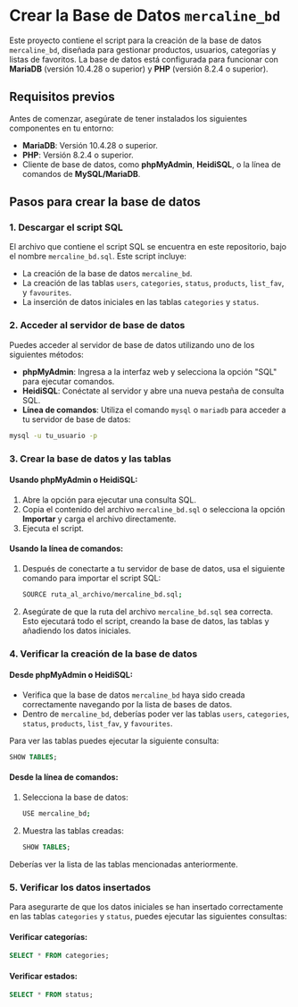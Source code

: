 # Crear la Base de Datos `mercaline_bd`

Este proyecto contiene el script para la creación de la base de datos `mercaline_bd`, diseñada para gestionar productos, usuarios, categorías y listas de favoritos. La base de datos está configurada para funcionar con **MariaDB** (versión 10.4.28 o superior) y **PHP** (versión 8.2.4 o superior).

## Requisitos previos

Antes de comenzar, asegúrate de tener instalados los siguientes componentes en tu entorno:

- **MariaDB**: Versión 10.4.28 o superior.
- **PHP**: Versión 8.2.4 o superior.
- Cliente de base de datos, como **phpMyAdmin**, **HeidiSQL**, o la línea de comandos de **MySQL/MariaDB**.

## Pasos para crear la base de datos

### 1. Descargar el script SQL

El archivo que contiene el script SQL se encuentra en este repositorio, bajo el nombre `mercaline_bd.sql`. Este script incluye:

- La creación de la base de datos `mercaline_bd`.
- La creación de las tablas `users`, `categories`, `status`, `products`, `list_fav`, y `favourites`.
- La inserción de datos iniciales en las tablas `categories` y `status`.

### 2. Acceder al servidor de base de datos

Puedes acceder al servidor de base de datos utilizando uno de los siguientes métodos:

- **phpMyAdmin**: Ingresa a la interfaz web y selecciona la opción "SQL" para ejecutar comandos.
- **HeidiSQL**: Conéctate al servidor y abre una nueva pestaña de consulta SQL.
- **Línea de comandos**: Utiliza el comando `mysql` o `mariadb` para acceder a tu servidor de base de datos:

```bash
mysql -u tu_usuario -p
```

### 3. Crear la base de datos y las tablas

#### Usando phpMyAdmin o HeidiSQL:

1. Abre la opción para ejecutar una consulta SQL.
2. Copia el contenido del archivo `mercaline_bd.sql` o selecciona la opción **Importar** y carga el archivo directamente.
3. Ejecuta el script.

#### Usando la línea de comandos:

1. Después de conectarte a tu servidor de base de datos, usa el siguiente comando para importar el script SQL:

    ```bash
    SOURCE ruta_al_archivo/mercaline_bd.sql;
    ```

2. Asegúrate de que la ruta del archivo `mercaline_bd.sql` sea correcta. Esto ejecutará todo el script, creando la base de datos, las tablas y añadiendo los datos iniciales.

### 4. Verificar la creación de la base de datos

#### Desde phpMyAdmin o HeidiSQL:

- Verifica que la base de datos `mercaline_bd` haya sido creada correctamente navegando por la lista de bases de datos.
- Dentro de `mercaline_bd`, deberías poder ver las tablas `users`, `categories`, `status`, `products`, `list_fav`, y `favourites`.

Para ver las tablas puedes ejecutar la siguiente consulta:

```sql
SHOW TABLES;
```
#### Desde la línea de comandos:

1. Selecciona la base de datos:

    ```bash
    USE mercaline_bd;
    ```

2. Muestra las tablas creadas:

    ```sql
    SHOW TABLES;
    ```

Deberías ver la lista de las tablas mencionadas anteriormente.

### 5. Verificar los datos insertados

Para asegurarte de que los datos iniciales se han insertado correctamente en las tablas `categories` y `status`, puedes ejecutar las siguientes consultas:

#### Verificar categorías:

```sql
SELECT * FROM categories;
````
#### Verificar estados:
```sql
SELECT * FROM status;
````

